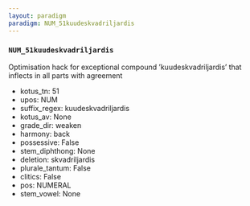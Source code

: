 ```yaml
---
layout: paradigm
paradigm: NUM_51kuudeskvadriljardis
---
```

### ` NUM_51kuudeskvadriljardis `

Optimisation hack for exceptional compound ’kuudeskvadriljardis’ that inflects in all parts with agreement
* kotus_tn: 51
* upos: NUM
* suffix_regex: kuudeskvadriljardis
* kotus_av: None
* grade_dir: weaken
* harmony: back
* possessive: False
* stem_diphthong: None
* deletion: skvadriljardis
* plurale_tantum: False
* clitics: False
* pos: NUMERAL
* stem_vowel: None
